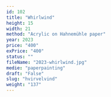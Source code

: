 ```yaml
---
id: 102
title: "Whirlwind"
height: 15
width: 21
method: "Acrylic on Hahnemühle paper"
year: 2023
price: "400"
exPrice: "400"
status: ""
fileName: "2023-whirlwind.jpg"
medie: "paperpainting"
draft: "False"
slug: "hvirvelvind"
weight: "137"
---
```

